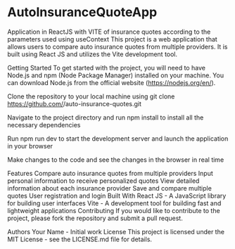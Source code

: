 # AutoInsuranceQuoteApp

Application in ReactJS with VITE of insurance quotes according to the parameters used using useContext
This project is a web application that allows users to compare auto insurance quotes from multiple providers. It is built using React JS and utilizes the Vite development tool.

Getting Started
To get started with the project, you will need to have Node.js and npm (Node Package Manager) installed on your machine. You can download Node.js from the official website (https://nodejs.org/en/).

Clone the repository to your local machine using git clone https://github.com/<username>/auto-insurance-quotes.git

Navigate to the project directory and run npm install to install all the necessary dependencies

Run npm run dev to start the development server and launch the application in your browser

Make changes to the code and see the changes in the browser in real time

Features
Compare auto insurance quotes from multiple providers
Input personal information to receive personalized quotes
View detailed information about each insurance provider
Save and compare multiple quotes
User registration and login
Built With
React JS - A JavaScript library for building user interfaces
Vite - A development tool for building fast and lightweight applications
Contributing
If you would like to contribute to the project, please fork the repository and submit a pull request.

Authors
Your Name - Initial work
License
This project is licensed under the MIT License - see the LICENSE.md file for details.
